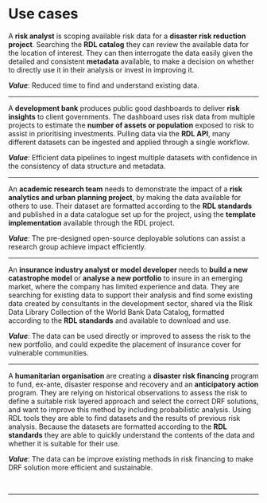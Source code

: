 # Use cases

A **risk analyst** is scoping available risk data for a **disaster risk reduction project**. Searching the **RDL catalog** they can review the available data for the location of interest. They can then interrogate the data easily given the detailed and consistent **metadata** available, to make a decision on whether to directly use it in their analysis or invest in improving it.

***Value***: Reduced time to find and understand existing data.

<hr>

A **development bank** produces public good dashboards to deliver **risk insights** to client governments. The dashboard uses risk data from multiple projects to estimate the **number of assets or population** exposed to risk to assist in prioritising investments. Pulling data via the **RDL API**, many different datasets can be ingested and applied through a single workflow.

***Value***: Efficient data pipelines to ingest multiple datasets with confidence in the consistency of data structure and metadata.

<hr>

An **academic research team** needs to demonstrate the impact of a **risk analytics and urban planning project**, by making the data available for others to use. Their dataset are formatted according to the **RDL standards** and published in a data catalogue set up for the project, using the **template implementation** available through the RDL project.

***Value***: The pre-designed open-source deployable solutions can assist a research group achieve impact efficiently.

<hr>

An **insurance industry analyst or model developer** needs to **build a new catastrophe model** or **analyse a new portfolio** to insure in an emerging market, where the company has limited experience and data. They are searching for existing data to support their analysis and find some existing data created by consultants in the development sector, shared via the Risk Data Library Collection of the World Bank Data Catalog, formatted according to the **RDL standards** and available to download and use.

***Value***: The data can be used directly or improved to assess the risk to the new portfolio, and could expedite the placement of insurance cover for vulnerable communities.

<hr>

A **humanitarian organisation** are creating a **disaster risk financing** program to fund, ex-ante, disaster response and recovery and an **anticipatory action** program. They are relying on historical observations to assess the risk to define a suitable risk layered approach and select the correct DRF solutions, and want to improve this method by including probabilistic analysis. Using RDL tools they are able to find datasets and the results of previous risk analysis. Because the datasets are formatted according to the **RDL standards** they are able to quickly understand the contents of the data and whether it is suitable for their use.

***Value***: The data can be improve existing methods in risk financing to make DRF solution more efficient and sustainable.

<br><hr>
